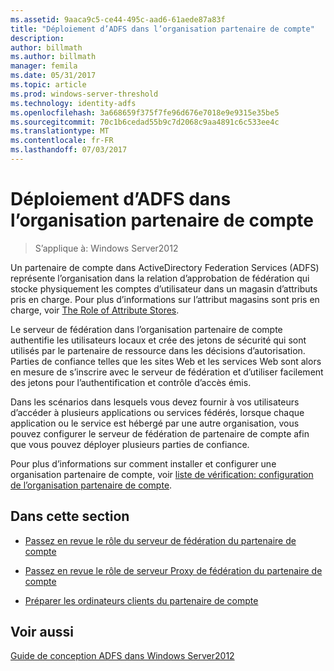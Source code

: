```yaml
---
ms.assetid: 9aaca9c5-ce44-495c-aad6-61aede87a83f
title: "Déploiement d’ADFS dans l’organisation partenaire de compte"
description: 
author: billmath
ms.author: billmath
manager: femila
ms.date: 05/31/2017
ms.topic: article
ms.prod: windows-server-threshold
ms.technology: identity-adfs
ms.openlocfilehash: 3a668659f375f7fe96d676e7018e9e9315e35be5
ms.sourcegitcommit: 70c1b6cedad55b9c7d2068c9aa4891c6c533ee4c
ms.translationtype: MT
ms.contentlocale: fr-FR
ms.lasthandoff: 07/03/2017
---
```

# <a name="deploying-ad-fs-in-the-account-partner-organization"></a>Déploiement d’ADFS dans l’organisation partenaire de compte

>S’applique à: Windows Server2012

Un partenaire de compte dans ActiveDirectory Federation Services \(ADFS\) représente l’organisation dans la relation d’approbation de fédération qui stocke physiquement les comptes d’utilisateur dans un magasin d’attributs pris en charge. Pour plus d’informations sur l’attribut magasins sont pris en charge, voir [The Role of Attribute Stores](../../ad-fs/technical-reference/The-Role-of-Attribute-Stores.md).  
  
Le serveur de fédération dans l’organisation partenaire de compte authentifie les utilisateurs locaux et crée des jetons de sécurité qui sont utilisés par le partenaire de ressource dans les décisions d’autorisation. Parties de confiance telles que les sites Web et les services Web sont alors en mesure de s’inscrire avec le serveur de fédération et d’utiliser facilement des jetons pour l’authentification et contrôle d’accès émis.  
  
Dans les scénarios dans lesquels vous devez fournir à vos utilisateurs d’accéder à plusieurs applications ou services fédérés, lorsque chaque application ou le service est hébergé par une autre organisation, vous pouvez configurer le serveur de fédération de partenaire de compte afin que vous pouvez déployer plusieurs parties de confiance.  
  
Pour plus d’informations sur comment installer et configurer une organisation partenaire de compte, voir [liste de vérification: configuration de l’organisation partenaire de compte](../../ad-fs/deployment/Checklist--Configuring-the-Account-Partner-Organization.md).  
  
## <a name="in-this-section"></a>Dans cette section  
  
-   [Passez en revue le rôle du serveur de fédération du partenaire de compte](Review-the-Role-of-the-Federation-Server-in-the-Account-Partner.md)  
  
-   [Passez en revue le rôle de serveur Proxy de fédération du partenaire de compte](Review-the-Role-of-the-Federation-Server-Proxy-in-the-Account-Partner.md)  
  
-   [Préparer les ordinateurs clients du partenaire de compte](Prepare-Client-Computers-in-the-Account-Partner.md)  
  
## <a name="see-also"></a>Voir aussi
[Guide de conception ADFS dans Windows Server2012](AD-FS-Design-Guide-in-Windows-Server-2012.md)
